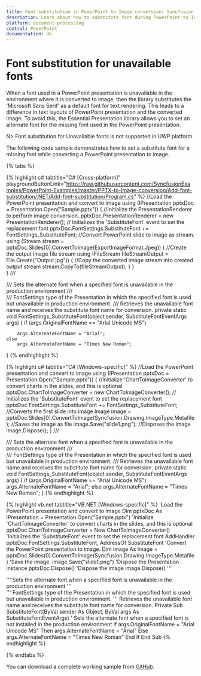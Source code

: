 ```yaml
---
title: Font substitution in PowerPoint to Image conversion| Syncfusion
description: Learn about how to substitute font during PowerPoint to Image conversion using the .NET PowerPoint (Presentation) library.
platform: document-processing
control: PowerPoint
documentation: UG
---
```

# Font substitution for unavailable fonts

When a font used in a PowerPoint presentation is unavailable in the environment where it is converted to image, then the library substitutes the ‘Microsoft Sans Serif’ as a default font for text rendering. This leads to a difference in text layouts of PowerPoint presentation and the converted image.  To avoid this, the Essential Presentation library allows you to set an alternate font for the missing font used in the PowerPoint presentation.

N> Font substitution for Unavailable fonts is not supported in UWP platform.

The following code sample demonstrates how to set a substitute font for a missing font while converting a PowerPoint presentation to image.

{% tabs %}

{% highlight c# tabtitle="C# [Cross-platform]" playgroundButtonLink="https://raw.githubusercontent.com/SyncfusionExamples/PowerPoint-Examples/master/PPTX-to-Image-conversion/Add-font-substitution/.NET/Add-font-substitution/Program.cs" %}
//Load the PowerPoint presentation and convert to image
using (IPresentation pptxDoc = Presentation.Open("Sample.pptx"))
{
    //Initialize the PresentationRenderer to perform image conversion.
    pptxDoc.PresentationRenderer = new PresentationRenderer();
    // Initializes the 'SubstituteFont' event to set the replacement font
    pptxDoc.FontSettings.SubstituteFont += FontSettings_SubstituteFont;
    //Convert PowerPoint slide to image as stream.
    using (Stream stream = pptxDoc.Slides[0].ConvertToImage(ExportImageFormat.Jpeg))
    {
        //Create the output image file stream
        using (FileStream fileStreamOutput = File.Create("Output.jpg"))
        {
         //Copy the converted image stream into created output stream
         stream.CopyTo(fileStreamOutput);
        }
     }        
}
/// <summary>
/// Sets the alternate font when a specified font is unavailable in the production environment
/// </summary>
/// <param name="sender">FontSettings type of the Presentation in which the specified font is used but unavailable in production environment. </param>
/// <param name="args">Retrieves the unavailable font name and receives the substitute font name for conversion. </param>
private static void FontSettings_SubstituteFont(object sender, SubstituteFontEventArgs args)
{
    if (args.OriginalFontName == "Arial Unicode MS")

        args.AlternateFontName = "Arial";
    else
        args.AlternateFontName = "Times New Roman";
}
{% endhighlight %}

{% highlight c# tabtitle="C# [Windows-specific]" %}
//Load the PowerPoint presentation and convert to image
using (IPresentation pptxDoc = Presentation.Open("Sample.pptx"))
{
    //Initialize 'ChartToImageConverter' to convert charts in the slides, and this is optional
    pptxDoc.ChartToImageConverter = new ChartToImageConverter();
    // Initializes the 'SubstituteFont' event to set the replacement font
    pptxDoc.FontSettings.SubstituteFont += FontSettings_SubstituteFont;
    //Converts the first slide into image
    Image image = pptxDoc.Slides[0].ConvertToImage(Syncfusion.Drawing.ImageType.Metafile);
    //Saves the image as file
    image.Save("slide1.png");
    //Disposes the image
    image.Dispose();
}
/// <summary>
/// Sets the alternate font when a specified font is unavailable in the production environment
/// </summary>
/// <param name="sender">FontSettings type of the Presentation in which the specified font is used but unavailable in production environment. </param>
/// <param name="args">Retrieves the unavailable font name and receives the substitute font name for conversion. </param>
private static void FontSettings_SubstituteFont(object sender, SubstituteFontEventArgs args)
{
    if (args.OriginalFontName == "Arial Unicode MS")
        args.AlternateFontName = "Arial";
    else
        args.AlternateFontName = "Times New Roman";
}
{% endhighlight %}

{% highlight vb.net tabtitle="VB.NET [Windows-specific]" %}
'Load the PowerPoint presentation and convert to image
Dim pptxDoc As IPresentation = Presentation.Open("Sample.pptx")
'Initialize 'ChartToImageConverter' to convert charts in the slides, and this is optional
pptxDoc.ChartToImageConverter = New ChartToImageConverter()
'Initializes the 'SubstituteFont' event to set the replacement font
AddHandler pptxDoc.FontSettings.SubstituteFont, AddressOf SubstituteFont
'Convert the PowerPoint presentation to image.
Dim image As Image = pptxDoc.Slides(0).ConvertToImage(Syncfusion.Drawing.ImageType.Metafile)
'Save the image.
image.Save("slide1.png")
'Dispose the Presentation instance
pptxDoc.Dispose()
'Dispose the image
image.Dispose()
''' <summary>
''' Sets the alternate font when a specified font is unavailable in the production environment
''' </summary>
''' <param name="sender">FontSettings type of the Presentation in which the specified font is used but unavailable in production environment. </param>
''' <param name="args">Retrieves the unavailable font name and receives the substitute font name for conversion. </param>
Private Sub SubstituteFont(ByVal sender As Object, ByVal args As SubstituteFontEventArgs)
    ' Sets the alternate font when a specified font is not installed in the production environment
    If args.OriginalFontName = "Arial Unicode MS" Then
        args.AlternateFontName = "Arial"
    Else
        args.AlternateFontName = "Times New Roman"
    End If
End Sub
{% endhighlight %}

{% endtabs %}

You can download a complete working sample from [GitHub](https://github.com/SyncfusionExamples/PowerPoint-Examples/tree/master/PPTX-to-Image-conversion/Add-font-substitution).
